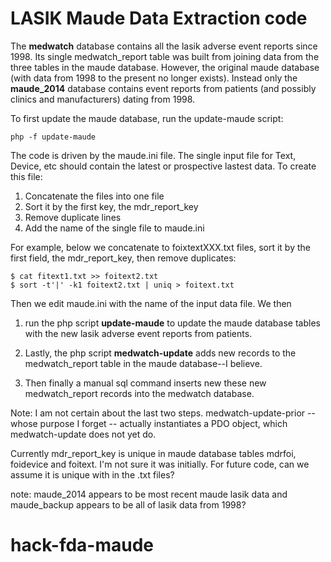 LASIK Maude Data Extraction code
================================

The **medwatch** database contains all the lasik adverse event reports since 1998. Its single medwatch\_report table was built from joining data from the three tables
in the maude database. However, the original maude database (with data from 1998 to the present no longer exists). Instead only the **maude\_2014** database contains
event reports from patients (and possibly clinics and manufacturers) dating from 1998. 

To first update the maude database, run the update-maude script:

    php -f update-maude

The code is driven by the maude.ini file. The single input file for Text, Device, etc should contain the latest or prospective lastest data. To create this file:

1. Concatenate the files into one file
2. Sort it by the first key, the mdr\_report\_key
3. Remove duplicate lines
4. Add the name of the single file to maude.ini

For example, below we concatenate to foixtextXXX.txt files, sort it by the first field, the mdr\_report\_key, then remove duplicates:

    $ cat fitext1.txt >> foitext2.txt
    $ sort -t'|' -k1 foitext2.txt | uniq > foitext.txt

Then we edit maude.ini with the name of the input data file. We then 

1. run the php script **update-maude** to update the maude database tables with the new lasik adverse event reports from patients.

2. Lastly, the php script **medwatch-update** adds new records to the medwatch\_report table in the maude database--I believe. 

3. Then finally a manual sql command inserts new these new medwatch\_report records into the medwatch database.

Note: I am not certain about the last two steps. medwatch-update-prior -- whose purpose I forget -- actually instantiates a PDO object, which medwatch-update does not
yet do. 

Currently mdr\_report\_key is unique in maude database tables mdrfoi, foidevice and foitext. I'm not sure it was initially. For future code, can we assume it is unique 
with in the .txt files? 


note: maude\_2014 appears to be most recent maude lasik data and maude\_backup appears to be all of lasik data from 1998?
# hack-fda-maude
